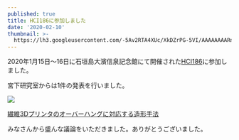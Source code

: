 ```yaml
---
published: true
title: HCI186に参加しました
date: '2020-02-10'
thumbnail: >-
  https://lh3.googleusercontent.com/-5Av2RTA4XUc/XkDZrPG-5VI/AAAAAAAARnw/vH2slR76YzM2N90gH4mloWHK-JsRztTiwCE0YBhgL/EOXWjf7U0AMwT4f.jpeg
---
```

2020年1月15日～16日に石垣島大濱信泉記念館にて開催された[HCI186](http://www.sighci.jp/events/sig/186)に参加しました。

宮下研究室からは1件の発表を行いました。

![](https://lh3.googleusercontent.com/-5Av2RTA4XUc/XkDZrPG-5VI/AAAAAAAARnw/vH2slR76YzM2N90gH4mloWHK-JsRztTiwCE0YBhgL/EOXWjf7U0AMwT4f.jpeg)

[繊維3Dプリンタのオーバーハングに対応する造形手法](https://research.miyashita.com/papers/D228)

みなさんから盛んな議論をいただきました。ありがとうございました。

